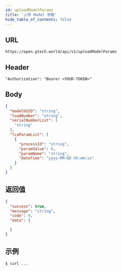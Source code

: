 ```yaml
---
id: uploadModelParams
title: '上传 Model 参数'
hide_table_of_contents: false
---
```


## URL

```
https://open.gtech.world/api/v1/uploadModelParams
```

## Header

```
"Authorization": "Bearer <YOUR-TOKEN>"
```

## Body

```json
{
  "modelUUID": "string",
  "loadNumber": "string",
  "serialNumberList": [
    "string"
  ],
  "lcaParamList": [
    {
      "processId": "string",
      "paramValue": 0,
      "paramName": "string",
      "dateTime": "yyyy-MM-DD hh:mm:ss"
    }
  ]
}
```

## 返回值

```json
{
  "success": true,
  "message": "string",
  "code": 0,
  "data": {

  }
}
```


## 示例

```sh
$ curl ...
```